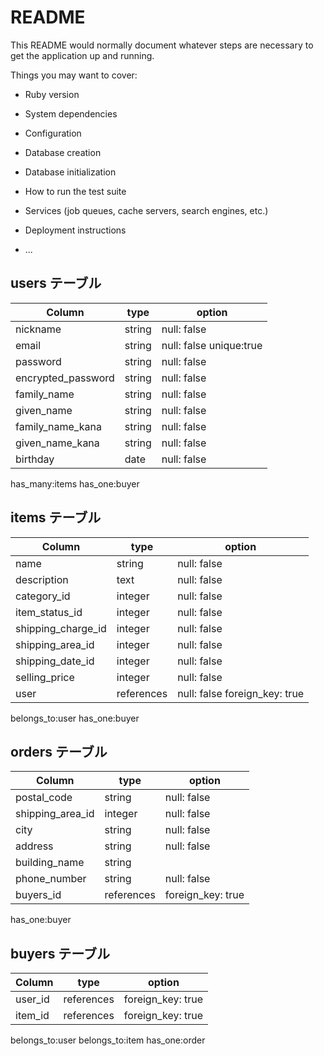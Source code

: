 # README

This README would normally document whatever steps are necessary to get the
application up and running.

Things you may want to cover:

* Ruby version

* System dependencies

* Configuration

* Database creation

* Database initialization

* How to run the test suite

* Services (job queues, cache servers, search engines, etc.)

* Deployment instructions

* ...


## users テーブル

| Column             | type   | option                    |
| -------------------|--------|---------------------------|
| nickname           | string | null: false               |
| email              | string | null: false  unique:true  |
| password           | string | null: false               |
| encrypted_password | string | null: false               |
| family_name        | string | null: false               |
| given_name         | string | null: false               |
| family_name_kana   | string | null: false               |
| given_name_kana    | string | null: false               |
| birthday           | date   | null: false               |

has_many:items
has_one:buyer

## items テーブル

| Column             | type          | option                         |
| -------------------|---------------|--------------------------------|
| name               | string        | null: false                    |
| description        | text          | null: false                    |
| category_id        | integer       | null: false                    |
| item_status_id     | integer       | null: false                    |
| shipping_charge_id | integer       | null: false                    |
| shipping_area_id   | integer       | null: false                    |
| shipping_date_id   | integer       | null: false                    |
| selling_price      | integer       | null: false                    |
| user               | references    | null: false  foreign_key: true |

belongs_to:user
has_one:buyer

## orders テーブル

| Column           | type       | option            |
| -----------------|------------|-------------------|
| postal_code      | string     | null: false       |
| shipping_area_id | integer    | null: false       |
| city             | string     | null: false       |
| address          | string     | null: false       |
| building_name    | string     |                   |
| phone_number     | string     | null: false       |
| buyers_id        | references | foreign_key: true |

has_one:buyer

## buyers テーブル
| Column  | type       | option            |
| --------|------------|-------------------|
| user_id | references | foreign_key: true |
| item_id | references | foreign_key: true |

belongs_to:user
belongs_to:item
has_one:order

